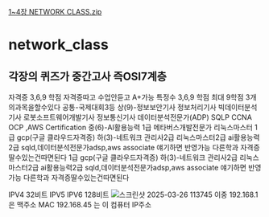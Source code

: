 
[1~4장 NETWORK CLASS.zip](https://github.com/user-attachments/files/19458952/1.4.NETWORK.CLASS.zip)
# network_class

## 각장의 퀴즈가 중간고사 즉OSI7계층
자격증 3,6,9 학점
자격증따고 수업안듣고 A+가능 특정수 3,6,9 학점 최대 9학점 3개의과목을할수있다
공통-국제대회3등
상(9)-정보보안기사 정보처리기사 빅데이터분석기사 로봇소프트웨어개발기사 정보통신기사 데이터분석전문가(ADP) SQLP CCNA OCP ,AWS Certification
중(6)-AI활용능력 1급 메타버스개발전문가 리눅스마스터 1급 gcp(구글 클라우드자격증)
하(3)-네트워크 관리사2급 리눅스마스터2급 ai활용능력2급 sqld,데이터분석전문가adsp,aws associate
얘기하면 반영가능
다른학과 자격증딸수있는건따면된다 1급 gcp(구글 클라우드자격증)
하(3)-네트워크 관리사2급 리눅스마스터2급 ai활용능력2급 sqld,데이터분석전문가adsp,aws associate
얘기하면 반영가능
다른학과 자격증딸수있는건따면된다


IPV4 32비트
IPV5 
IPV6 128비트
![스크린샷 2025-03-26 113745](https://github.com/user-attachments/assets/56745e94-c510-4c61-984f-5c7784cb52a4)
이중 192.168.1은 맥주소 MAC
192.168.45 는 이 컴퓨터 IP주소
